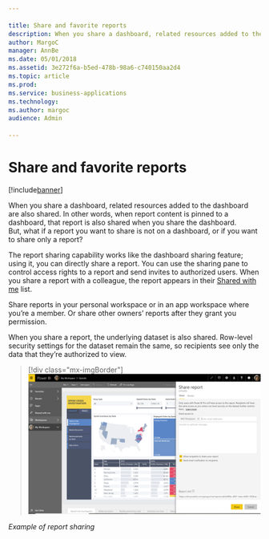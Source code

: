 ```yaml
---

title: Share and favorite reports
description: When you share a dashboard, related resources added to the dashboard are also shared.
author: MargoC
manager: AnnBe
ms.date: 05/01/2018
ms.assetid: 3e272f6a-b5ed-478b-98a6-c740150aa2d4
ms.topic: article
ms.prod: 
ms.service: business-applications
ms.technology: 
ms.author: margoc
audience: Admin

---
```

#  Share and favorite reports




[!include[banner](../../../includes/banner.md)]

When you share a dashboard, related resources added to the dashboard are also
shared. In other words, when report content is pinned to a dashboard, that
report is also shared when you share the dashboard. But, what if a report you
want to share is not on a dashboard, or if you want to share only a report?

The report sharing capability works like the dashboard sharing feature; using
it, you can directly share a report. You can use the sharing pane to control
access rights to a report and send invites to authorized users. When you share a
report with a colleague, the report appears in their [Shared with
me](https://docs.microsoft.com/en-us/power-bi/service-shared-with-me) list.

Share reports in your personal workspace or in an app workspace where you’re a
member. Or share other owners’ reports after they grant you permission.

When you share a report, the underlying dataset is also shared. Row-level
security settings for the dataset remain the same, so recipients see only the
data that they’re authorized to view.

> [!div class="mx-imgBorder"] 
> ![A screenshot example of report sharing](media/share-favorite-reports-1.png "A screenshot example of report sharing")

*Example of report sharing*
